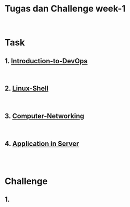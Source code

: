 # Tugas dan Challenge week-1 
<br/>

# Task

## 1. [Introduction-to-DevOps](/week-1/Introduction-to-DevOps)
<br/>

## 2. [Linux-Shell](/week-1/Linux-Shell)
<br/>

## 3. [Computer-Networking](/week-1/Computer-Networking)
<br/>

## 4. [Application in Server](/week-1/Application-in-Server)
<br/>

<br/>

# Challenge

## 1.
